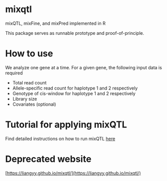 # mixqtl

mixQTL, mixFine, and mixPred implemented in R

This package serves as runnable prototype and proof-of-principle.


# How to use

We analyze one gene at a time. 
For a given gene, the following input data is required

* Total read count
* Allele-specific read count for haplotype 1 and 2 respectively
* Genotype of cis-window for haplotype 1 and 2 respectively
* Library size
* Covariates (optional)

# Tutorial for applying mixQTL
Find detailed instructions on how to run mixQTL [here](https://github.com/hakyimlab/mixqtl/wiki/Example-and-tutorial)

# Deprecated website
[https://liangyy.github.io/mixqtl/](https://liangyy.github.io/mixqtl/)
